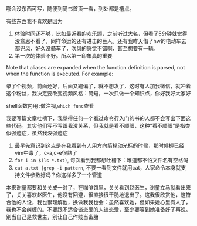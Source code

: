 哪会没东西可写，随便到简书首页一看，到处都是槽点。



有些东西我不喜欢是因为

1. 体验时间还不够，比如最近看的欢乐颂，之前听过大名，但看了5分钟就觉得没意思不看了，同样命运的还有进击的巨人。还有我昨天借了hw的电动车去都兜风，好久没骑车了，吹风的感觉不错啊，甚至想要有一辆。
2. 第一次的体验不好。所以第一印象真的重要

Note that aliases are expanded when the function definition is parsed, not when the function is executed. For example:





录了个视频，前面还好，后面又跑偏了，就不想发了，这时有人加我微信，就冲着这个粉丝，我决定要改变视频风格：简短，一次只做一个知识点，你好我好大家好





shell函数内用`:`做注视,`which func`查看



我要写篇文章吐槽下，我觉得任何一个看过命令行入门的书的人都不会写出下面这些代码。其实他们写不写跟我没关系，但我就是看不顺眼，这种“看不顺眼”是指类似强迫症，虽然我没强迫症

1. 最早先意识到这点是在我看到有人用方向箭移动光标的时候，那时候握已经vim中毒了，c-a,c-e很熟了
2. `for i in $(ls *.txt)`, 每次看到我都想吐槽下：难道都不怕文件名有空格吗
3. `cat a.txt |grep -i pattern`, 不要一看到文件就用cat，人家命令本身就支持文件参数好吗？你这样多了一个管道



本来谢童都要和关关成一对了，在咖啡馆里，关关看到赵医生，谢童立马就看出来了，关关喜欢赵医生，他没有回避，很直接很干脆地退出了。这我很欣赏他，这符合他的人设，我也很理解他，换做我我也会：虽然喜欢她，但如果她心里有人了，我也不会纠缠的。不要跟不适合谈恋爱的人谈恋爱，至少要等到她准备好了再说。别当自己是救世主，别让自己作贱当备胎